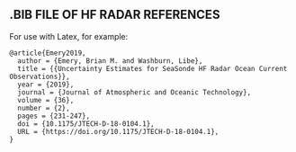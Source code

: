 ## .BIB FILE OF HF RADAR REFERENCES ##

For use with Latex, for example:

```
@article{Emery2019,
  author = {Emery, Brian M. and Washburn, Libe},
  title = {{Uncertainty Estimates for SeaSonde HF Radar Ocean Current Observations}},
  year = {2019},
  journal = {Journal of Atmospheric and Oceanic Technology},
  volume = {36},
  number = {2},
  pages = {231-247},
  doi = {10.1175/JTECH-D-18-0104.1},
  URL = {https://doi.org/10.1175/JTECH-D-18-0104.1},
}

```
